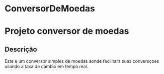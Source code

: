 # ConversorDeMoedas
<h1> Projeto conversor de moedas </h1>
<h2>Descrição</h2>
Este e um conversor simples de moedas aonde facilitara suas conversçoes usando a taxa de câmbio em tempo real.

